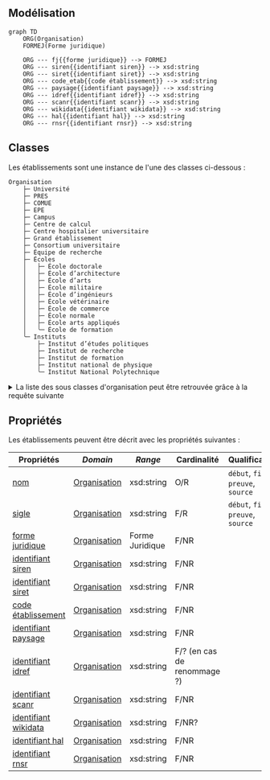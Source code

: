 ## Modélisation

```mermaid
graph TD
    ORG(Organisation)
    FORMEJ(Forme juridique)
    
    ORG --- fj{{forme juridique}} --> FORMEJ
    ORG --- siren{{identifiant siren}} --> xsd:string
    ORG --- siret{{identifiant siret}} --> xsd:string
    ORG --- code_etab{{code établissement}} --> xsd:string
    ORG --- paysage{{identifiant paysage}} --> xsd:string
    ORG --- idref{{identifiant idref}} --> xsd:string
    ORG --- scanr{{identifiant scanr}} --> xsd:string
    ORG --- wikidata{{identifiant wikidata}} --> xsd:string
    ORG --- hal{{identifiant hal}} --> xsd:string
    ORG --- rnsr{{identifiant rnsr}} --> xsd:string
```


## Classes

Les établissements sont une instance de l'une des classes ci-dessous :

```
Organisation
    ├─ Université
    ├─ PRES
    ├─ COMUE
    ├─ EPE
    ├─ Campus
    ├─ Centre de calcul
    ├─ Centre hospitalier universitaire
    ├─ Grand établissement
    ├─ Consortium universitaire
    ├─ Équipe de recherche
    ├─ Écoles
    │	├─ École doctorale
    │	├─ École d’architecture
    │	├─ École d’arts
    │	├─ École militaire
    │	├─ École d’ingénieurs
    │	├─ École vétérinaire
    │	├─ École de commerce
    │	├─ École normale
    │	├─ École arts appliqués
    │	╰─ École de formation
    ╰─ Instituts
        ├─ Institut d’études politiques
        ├─ Institut de recherche
        ├─ Institut de formation
        ├─ Institut national de physique
        ╰─ Institut National Polytechnique
```

<details>
<summary>La liste des sous classes d'organisation peut être retrouvée grâce à la requête suivante</summary>
<div>


```rq title="sous-classes-organisation.rq"
SELECT ?sous_classesLabel WHERE {
?sous_classes wdt:P2* wd:Q1 
SERVICE wikibase:label { bd:serviceParam wikibase:language "[AUTO_LANGUAGE],en". }
}
```


</div>
</details>

## Propriétés

Les établissements peuvent être décrit avec les propriétés suivantes :

| **Propriétés**                                                            | ***Domain*** | ***Range***    | **Cardinalité**             | **Qualificatifs**                  |
| ------------------------------------------------------------------------- | ------------ | -------------- | --------------------------- | ---------------------------------- |
| [nom](../Ontologie/Propriétés/nom.md)                                     | [Organisation](../Ontologie/Classes/Organisation/Organisation.md) | xsd:string     | O/R                         | `début`, `fin`, `preuve`, `source` |
| [sigle](../Ontologie/Propriétés/sigle.md)                                 | [Organisation](../Ontologie/Classes/Organisation/Organisation.md) | xsd:string     | F/R                         | `début`, `fin`, `preuve`, `source` |
| [forme juridique](../Ontologie/Propriétés/forme%20juridique.md)           | [Organisation](../Ontologie/Classes/Organisation/Organisation.md) | Forme Juridique | F/NR                        |                                    |
| [identifiant siren](../Ontologie/Propriétés/identifiant%20siren.md)       | [Organisation](../Ontologie/Classes/Organisation/Organisation.md) | xsd:string     | F/NR                        |                                    |
| [identifiant siret](../Ontologie/Propriétés/identifiant%20siret.md)       | [Organisation](../Ontologie/Classes/Organisation/Organisation.md) | xsd:string     | F/NR                        |                                    |
| [code établissement](../Ontologie/Propriétés/code%20établissement.md)     | [Organisation](../Ontologie/Classes/Organisation/Organisation.md) | xsd:string     | F/NR                        |                                    |
| [identifiant paysage](../Ontologie/Propriétés/identifiant%20paysage.md)   | [Organisation](../Ontologie/Classes/Organisation/Organisation.md) | xsd:string     | F/NR                        |                                    |
| [identifiant idref](../Ontologie/Propriétés/identifiant%20idref.md)       | [Organisation](../Ontologie/Classes/Organisation/Organisation.md) | xsd:string     | F/? (en cas de renommage ?) |                                    |
| [identifiant scanr](../Ontologie/Propriétés/identifiant%20scanr.md)       | [Organisation](../Ontologie/Classes/Organisation/Organisation.md) | xsd:string     | F/NR                        |                                    |
| [identifiant wikidata](../Ontologie/Propriétés/identifiant%20wikidata.md) | [Organisation](../Ontologie/Classes/Organisation/Organisation.md) | xsd:string     | F/NR?                       |                                    |
| [identifiant hal](../Ontologie/Propriétés/identifiant%20hal.md)           | [Organisation](../Ontologie/Classes/Organisation/Organisation.md) | xsd:string     | F/NR                        |                                    |
| [identifiant rnsr](../Ontologie/Propriétés/identifiant%20rnsr.md)         | [Organisation](../Ontologie/Classes/Organisation/Organisation.md) | xsd:string     | F/NR                        |                                    |


